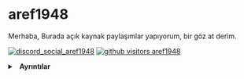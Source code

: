 # aref1948
Merhaba, Burada açık kaynak paylaşımlar yapıyorum, bir göz at derim.

[![discord_social_aref1948](https://img.shields.io/badge/Discord-avref-CD5C5C)](https://discord.com/users/791263097817661451)
[![github visitors aref1948](https://komarev.com/ghpvc/?username=aref1948&color=CD5C5C&label=Görüntülenme&color=CD5C5C)](https://github.com/aref1948)
<details>
  <summary>&nbsp; <b>Ayrıntılar</b></summary>
  &nbsp; 
  <details>
    <summary> &nbsp; &nbsp; &nbsp; <b>GitHub Stats</b></summary>
    <img src="https://github-readme-stats.vercel.app/api?username=aref1948&count_private=true&bg_color=0d1117&show_icons=true&theme=dark&hide_border=true" width="%100" height="150px" alt="stats" />
    <img src="https://github-readme-stats.vercel.app/api/top-langs/?username=aref1948&layout=compact&bg_color=0d1117&theme=dark&hide_border=true" />
  </details>

  <details>
    <summary> &nbsp; &nbsp; &nbsp; <b>Discord Profil</b></summary>
    <img src="https://lanyard-profile-readme.vercel.app/api/791263097817661451?bg=0d1117">
  </details>
 </details>
 
